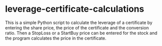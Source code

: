 # leverage-certificate-calculations
This is a simple Python script to calculate the leverage of a certificate by entering the share price, the price of the certificate and the conversion ratio.
Then a StopLoss or a StartBuy price can be entered for the stock and the program calculates the price in the certificate.